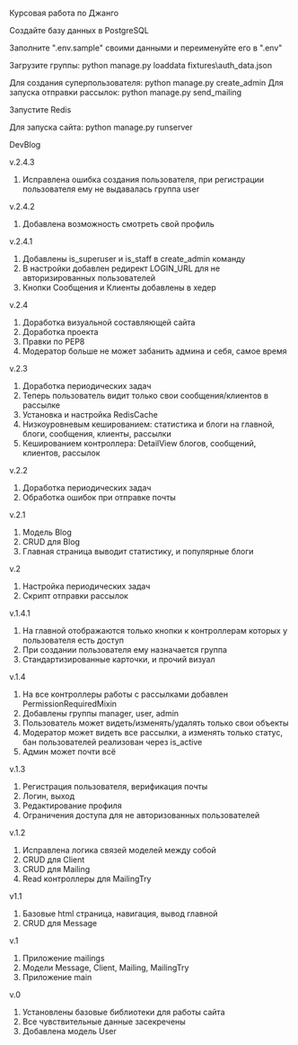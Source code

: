 Курсовая работа по Джанго

Создайте базу данных в PostgreSQL

Заполните ".env.sample" своими данными и переименуйте его в ".env"

Загрузите группы: python manage.py loaddata fixtures\auth_data.json 

Для создания суперпользователя: python manage.py create_admin
Для запуска отправки рассылок: python manage.py send_mailing

Запустите Redis 

Для запуска сайта: python manage.py runserver


DevBlog

v.2.4.3
1. Исправлена ошибка создания пользователя, при регистрации пользователя ему не выдавалась группа user

v.2.4.2
1. Добавлена возможность смотреть свой профиль

v.2.4.1
1. Добавлены is_superuser и is_staff в create_admin команду
2. В настройки добавлен редирект LOGIN_URL для не авторизированных пользователей
3. Кнопки Сообщения и Клиенты добавлены в хедер

v.2.4
1. Доработка визуальной составляющей сайта
2. Доработка проекта
3. Правки по PEP8
4. Модератор больше не может забанить админа и себя, самое время

v.2.3
1. Доработка периодических задач
2. Теперь пользователь видит только свои сообщения/клиентов в рассылке
3. Установка и настройка RedisCache
4. Низкоуровневым кешированием: статистика и блоги на главной, блоги, сообщения, клиенты, рассылки
5. Кешированием контроллера: DetailView блогов, сообщений, клиентов, рассылок

v.2.2
1. Доработка периодических задач
2. Обработка ошибок при отправке почты

v.2.1
1. Модель Blog
2. CRUD для Blog
3. Главная страница выводит статистику, и популярные блоги

v.2
1. Настройка периодических задач
2. Скрипт отправки рассылок

v.1.4.1
1. На главной отображаются только кнопки к контроллерам которых у пользователя есть доступ
2. При создании пользователя ему назначается группа
3. Стандартизированные карточки, и прочий визуал 

v.1.4
1. На все контроллеры работы с рассылками добавлен PermissionRequiredMixin
2. Добавлены группы manager, user, admin
3. Пользователь может видеть/изменять/удалять только свои объекты
4. Модератор может видеть все рассылки, а изменять только статус, бан пользователей реализован через is_active
5. Админ может почти всё

v.1.3
1. Регистрация пользователя, верификация почты
2. Логин, выход
3. Редактирование профиля
4. Ограничения доступа для не авторизованных пользователей

v.1.2
1. Исправлена логика связей моделей между собой
2. CRUD для Client
3. CRUD для Mailing
4. Read контроллеры для MailingTry

v1.1
1. Базовые html страница, навигация, вывод главной
2. CRUD для Message

v.1
1. Приложение mailings
2. Модели Message, Client, Mailing, MailingTry
3. Приложение main

v.0
1. Установлены базовые библиотеки для работы сайта
2. Все чувствительные данные засекречены
3. Добавлена модель User